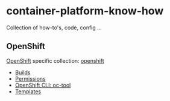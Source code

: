 # container-platform-know-how

Collection of how-to's, code, config ...

## OpenShift

[OpenShift](https://www.openshift.com/) specific collection: [openshift](openshift/)

* [Builds](openshift/builds.md)
* [Permissions](openshift/permissions/permissions.md)
* [OpenShift CLI: oc-tool](openshift/oc-tool.md)
* [Templates](openshift/templates/templates.md)
